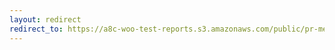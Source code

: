 ```yaml
---
layout: redirect
redirect_to: https://a8c-woo-test-reports.s3.amazonaws.com/public/pr-merge/37927/api/index.html
---
```

